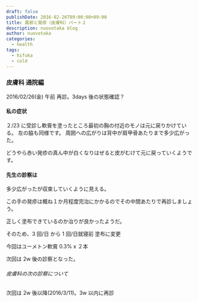 ```yaml
---
draft: false
publishDate: 2016-02-26T09:00:00+09:00
title: 風邪と発疹（皮膚科）パート２
description: nuovotaka blog
author: nuovotaka
categories:
  - health
tags:
  - hifuka
  - cold
---
```


### 皮膚科 通院編

2016/02/26(金) 午前
再診。3days 後の状態確認？

#### 私の症状

２/23 に受診し軟膏を塗ったところ最初の胸の付近のモノは元に戻りかけている。
左の脇も同様です。
周囲への広がりは背中が肩甲骨あたりまで多少広がった。

どうやら赤い発疹の真ん中が白くなりはぜると皮がむけて元に戻っていくようです。

#### 先生の診察は

多少広がったが収束していくように見える。

この手の発疹は概ね１か月程度完治にかかるのでその中間あたりで再診しましょう。

正しく塗布できているのか治りが良かったようだ。

そのため、3 回/日 から 1 回/日就寝前 塗布に変更

今回はユーメトン軟膏 0.3% x ２本

次回は 2w 後の診察となった。

###### 皮膚科の次の診察について

次回は 2w 後以降(2016/3/11)。3w 以内に再診
